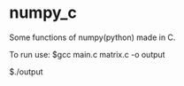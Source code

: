 # numpy_c
Some functions of numpy(python) made in C.

To run use:
$gcc main.c matrix.c -o output

$./output
